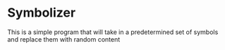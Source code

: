 # Symbolizer
This is a simple program that will take in a predetermined set of symbols and replace them with random content
